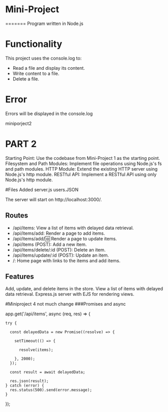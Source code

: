 # Mini-Project

=======
Program written in Node.js

# Functionality
This project uses the console.log to: 
- Read a file and display its content.
- Write content to a file.
- Delete a file.

# Error
Errors will be displayed in the console.log

miniporject2

# PART 2 

Starting Point: Use the codebase from Mini-Project 1 as the starting point.
Filesystem and Path Modules: Implement file operations using Node.js's fs and path modules.
HTTP Module: Extend the existing HTTP server using Node.js's http module.
RESTful API: Implement a RESTful API using only Node.js's http module.

#Files Added
server.js
users.JSON


The server will start on http://localhost:3000/.

## Routes
- /api/items: View a list of items with delayed data retrieval.
- /api/items/add: Render a page to add items.
- /api/items/add/:id: Render a page to update items.
- /api/items (POST): Add a new item.
- /api/items/delete/:id (POST): Delete an item.
- /api/items/update/:id (POST): Update an item.
- /: Home page with links to the items and add items.


## Features
Add, update, and delete items in the store.
View a list of items with delayed data retrieval.
Express.js server with EJS for rendering views.

#Miniproject 4
not much change
###Promises and async

 app.get('/api/items', async (req, res) => {
    
    try {
      
      const delayedData = new Promise((resolve) => {
        
        setTimeout(() => {
          
          resolve(items);
          
        }, 2000);
      });
  
      const result = await delayedData;

      res.json(result);
    } catch (error) {
      res.status(500).send(error.message);
    }
  });
  
